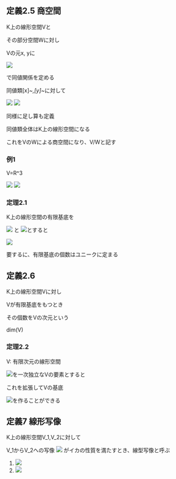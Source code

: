 ## 定義2.5 商空間

K上の線形空間Vと

その部分空間Wに対し

Vの元x, yに

<img src="https://latex.codecogs.com/gif.latex?%5Cdpi%7B120%7D%20x%20%5Csim%20y%20%5CLeftrightarrow%20x%20-%20y%20%5Cin%20W">

で同値関係を定める

同値類[x]_~,[y]_~に対して

<img src="https://latex.codecogs.com/gif.latex?%5Cdpi%7B120%7D%20c%5Bx%5D_%5Csim%20%3D%20%5Bcx%5D_%5Csim">
<img src="https://latex.codecogs.com/gif.latex?%5Cdpi%7B120%7D%20c%20%5Cin%20K">

同様に足し算も定義

同値類全体はK上の線形空間になる

これをVのWによる商空間になり、V/Wと記す

### 例1

V=R^3

<img src="https://latex.codecogs.com/gif.latex?%5Cdpi%7B120%7D%20W%3D%5C%7B%28a%2Cb%2Cc%29%7C%28a%2Cb%29%5Cin%20V%5C%7D%28%3D%5Cmathbb%20R%5E2%29">

<img src="https://latex.codecogs.com/gif.latex?%5Cdpi%7B120%7D%20%5B%28a%2Cb%2Cc_1%29%5D_%5Csim%20%3D%20%5B%28a%2Cb%2Cc_2%29%5D_%5Csim">

### 定理2.1

K上の線形空間の有限基底を

<img src="https://latex.codecogs.com/gif.latex?%5Cdpi%7B120%7D%20v_1%2C%20...%2C%20v_n"> と <img src="https://latex.codecogs.com/gif.latex?%5Cdpi%7B120%7D%20w_1%2C%20...%2C%20w_m">とすると

<img src="https://latex.codecogs.com/gif.latex?%5Cdpi%7B120%7D%20n%20%3D%20m">

要するに、有限基底の個数はユニークに定まる

## 定義2.6

K上の線形空間Vに対し

Vが有限基底をもつとき

その個数をVの次元という

dim(V)

### 定理2.2

V: 有限次元の線形空間

<img src="https://latex.codecogs.com/gif.latex?%5Cdpi%7B120%7D%20%5C%7Bv_1%2C%20...%2C%20v_l%5C%7D">を一次独立なVの要素とすると

これを拡張してVの基底

<img src="https://latex.codecogs.com/gif.latex?%5Cdpi%7B120%7D%20%5C%7Bv_1%2C%20...%2C%20v_l%2C%20v_%7B%28l+1%29%7D%2C%20v_n%5C%7D">を作ることができる

## 定義7 線形写像

K上の線形空間V_1,V_2に対して

V_1からV_2への写像 <img src="https://latex.codecogs.com/gif.latex?%5Cdpi%7B120%7D%20%5Cvarphi"> がイカの性質を満たすとき、線型写像と呼ぶ

1. <img src="https://latex.codecogs.com/gif.latex?%5Cdpi%7B120%7D%20%5Cvarphi%28v_1+v_2%29%3D%5Cvarphi%28v_1%29%20+%20%5Cvarphi%28v_2%29">
2. <img src="https://latex.codecogs.com/gif.latex?%5Cdpi%7B120%7D%20%5Cvarphi%28cv%29%3Dc%5Cvarphi%28v%29%20%7E%7E%7E%7E%28c%5Cin%20K%29">
